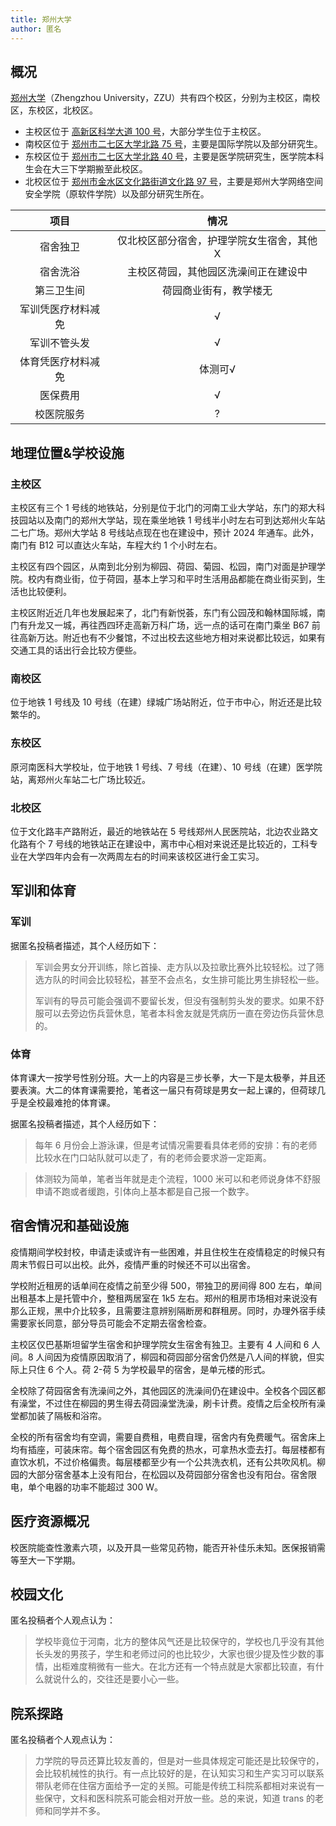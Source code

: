 ```yaml
---
title: 郑州大学
author: 匿名
---
```


## 概况

[郑州大学](http://www.zzu.edu.cn/)（Zhengzhou University，ZZU）共有四个校区，分别为主校区，南校区，东校区，北校区。

- 主校区位于 [高新区科学大道 100 号](https://www.amap.com/place/B01730K37H)，大部分学生位于主校区。
- 南校区位于 [郑州市二七区大学北路 75 号](https://www.amap.com/place/B0FFHK9L2I)，主要是国际学院以及部分研究生。
- 东校区位于 [郑州市二七区大学北路 40 号](https://www.amap.com/place/B0FFHEJMWB)，主要是医学院研究生，医学院本科生会在大三下学期搬至此校区。
- 北校区位于 [郑州市金水区文化路街道文化路 97 号](https://www.amap.com/place/B017306RF8)，主要是郑州大学网络空间安全学院（原软件学院）以及部分研究生所在。

|项目|情况|
|:---:|:---:|
|宿舍独卫|仅北校区部分宿舍，护理学院女生宿舍，其他 X|
|宿舍洗浴|主校区荷园，其他园区洗澡间正在建设中|
|第三卫生间|荷园商业街有，教学楼无|
|军训凭医疗材料减免|√|
|军训不管头发|√|
|体育凭医疗材料减免|体测可√|
|医保费用|√|
|校医院服务|?|

## 地理位置&学校设施

### 主校区

主校区有三个 1 号线的地铁站，分别是位于北门的河南工业大学站，东门的郑大科技园站以及南门的郑州大学站，现在乘坐地铁 1 号线半小时左右可到达郑州火车站二七广场。郑州大学站 8 号线站点现在也在建设中，预计 2024 年通车。此外，南门有 B12 可以直达火车站，车程大约 1 个小时左右。

主校区有四个园区，从南到北分别为柳园、荷园、菊园、松园，南门对面是护理学院。校内有商业街，位于荷园，基本上学习和平时生活用品都能在商业街买到，生活也比较便利。

主校区附近近几年也发展起来了，北门有新悦荟，东门有公园茂和翰林国际城，南门有升龙又一城，再往西四环走高新万科广场，远一点的话可在南门乘坐 B67 前往高新万达。附近也有不少餐馆，不过出校去这些地方相对来说都比较远，如果有交通工具的话出行会比较方便些。

### 南校区

位于地铁 1 号线及 10 号线（在建）绿城广场站附近，位于市中心，附近还是比较繁华的。

### 东校区

原河南医科大学校址，位于地铁 1 号线、7 号线（在建）、10 号线（在建）医学院站，离郑州火车站二七广场比较近。

### 北校区

位于文化路丰产路附近，最近的地铁站在 5 号线郑州人民医院站，北边农业路文化路有个 7 号线的地铁站正在建设中，离市中心相对来说还是比较近的，工科专业在大学四年内会有一次两周左右的时间来该校区进行金工实习。

## 军训和体育

### 军训

据匿名投稿者描述，其个人经历如下：

> 军训会男女分开训练，除匕首操、走方队以及拉歌比赛外比较轻松。过了筛选方队的时间会比较轻松，甚至不会点名，女生排可能比男生排轻松一些。
>
> 军训有的导员可能会强调不要留长发，但没有强制剪头发的要求。如果不舒服可以去旁边伤兵营休息，笔者本科舍友就是凭病历一直在旁边伤兵营休息的。

### 体育

体育课大一按学号性别分班。大一上的内容是三步长拳，大一下是太极拳，并且还要表演。大二的体育课需要抢，笔者这一届只有荷球是男女一起上课的，但荷球几乎是全校最难抢的体育课。

据匿名投稿者描述，其个人经历如下：

>每年 6 月份会上游泳课，但是考试情况需要看具体老师的安排：有的老师比较水在门口站队就可以走了，有的老师会要求游一定距离。

>体测较为简单，笔者当年就是走个流程，1000 米可以和老师说身体不舒服申请不跑或者缓跑，引体向上基本都是自己报一个数字。

## 宿舍情况和基础设施

疫情期间学校封校，申请走读或许有一些困难，并且住校生在疫情稳定的时候只有周末节假日可以出校。此外，疫情严重的时候还不可以出宿舍。

学校附近租房的话单间在疫情之前至少得 500，带独卫的房间得 800 左右，单间出租基本上是托管中介，整租两居室在 1k5 左右。郑州的租房市场相对来说没有那么正规，黑中介比较多，且需要注意辨别隔断房和群租房。同时，办理外宿手续需要家长同意，部分导员可能会不定期去宿舍检查。

主校区仅巴基斯坦留学生宿舍和护理学院女生宿舍有独卫。主要有 4 人间和 6 人间。8 人间因为疫情原因取消了，柳园和荷园部分宿舍仍然是八人间的样貌，但实际上只住 6 个人。荷 2-荷 5 为学校最早的宿舍，是单元楼的形式。

全校除了荷园宿舍有洗澡间之外，其他园区的洗澡间仍在建设中。全校各个园区都有澡堂，不过住在柳园的男生得去荷园澡堂洗澡，刷卡计费。疫情之后全校所有澡堂都加装了隔板和浴帘。

全校的所有宿舍均有空调，需要自费租，电费自理，宿舍内有免费暖气。宿舍床上均有插座，可装床帘。每个宿舍园区有免费的热水，可拿热水壶去打。每层楼都有直饮水机，不过价格偏贵。每层楼都至少有一个公共洗衣机，还有公共吹风机。柳园的大部分宿舍基本上没有阳台，在松园以及荷园部分宿舍也没有阳台。宿舍限电，单个电器的功率不能超过 300 W。

## 医疗资源概况

校医院能查性激素六项，以及开具一些常见药物，能否开补佳乐未知。医保报销需等至大一下学期。

## 校园文化

匿名投稿者个人观点认为：

>学校毕竟位于河南，北方的整体风气还是比较保守的，学校也几乎没有其他长头发的男孩子，学生和老师过问的也比较少，大家也很少提及性少数的事情，出柜难度稍微有一些大。在北方还有一个特点就是大家都比较直，有什么就说什么的，交往还是要小心一些。

## 院系探路

匿名投稿者个人观点认为：

>力学院的导员还算比较友善的，但是对一些具体规定可能还是比较保守的，会比较机械性的执行。有一点比较好的是，在认知实习和生产实习可以联系带队老师在住宿方面给予一定的关照。可能是传统工科院系都相对来说有一些保守，文科和医科院系可能会相对开放一些。总的来说，知道 trans 的老师和同学并不多。
